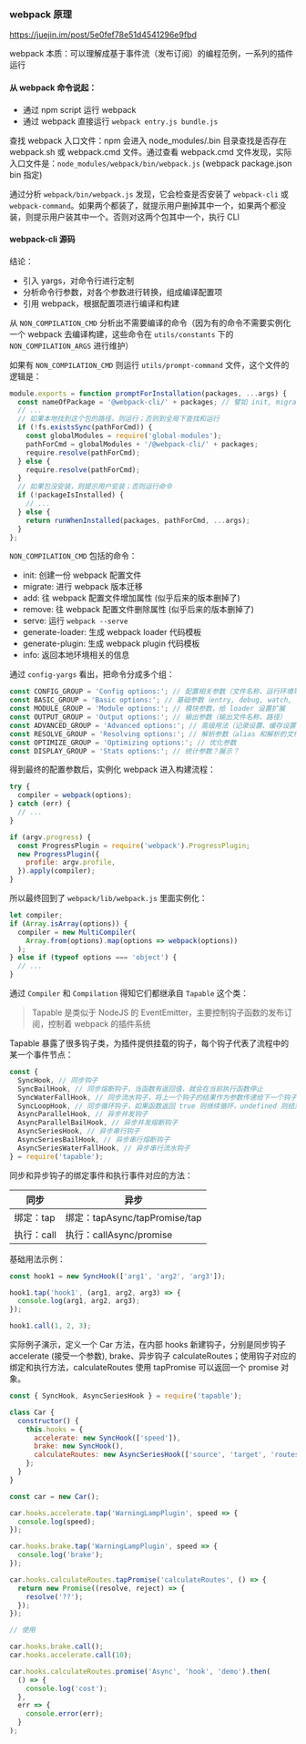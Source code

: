 ### webpack 原理

https://juejin.im/post/5e0fef78e51d4541296e9fbd

webpack 本质：可以理解成基于事件流（发布订阅）的编程范例，一系列的插件运行

#### 从 webpack 命令说起：

- 通过 npm script 运行 webpack
- 通过 webpack 直接运行 `webpack entry.js bundle.js`

查找 webpack 入口文件：npm 会进入 node_modules/.bin 目录查找是否存在 webpack.sh 或 webpack.cmd 文件。通过查看 webpack.cmd 文件发现，实际入口文件是：`node_modules/webpack/bin/webpack.js` (webpack package.json bin 指定)

通过分析 `webpack/bin/webpack.js` 发现，它会检查是否安装了 `webpack-cli` 或 `webpack-command`。如果两个都装了，就提示用户删掉其中一个，如果两个都没装，则提示用户装其中一个。否则对这两个包其中一个，执行 CLI

#### webpack-cli 源码

结论：

- 引入 yargs，对命令行进行定制
- 分析命令行参数，对各个参数进行转换，组成编译配置项
- 引用 webpack，根据配置项进行编译和构建

从 `NON_COMPILATION_CMD` 分析出不需要编译的命令（因为有的命令不需要实例化一个 webpack 去编译构建，这些命令在 `utils/constants` 下的 `NON_COMPILATION_ARGS` 进行维护）

如果有 `NON_COMPILATION_CMD` 则运行 `utils/prompt-command` 文件，这个文件的逻辑是：

```javascript
module.exports = function promptForInstallation(packages, ...args) {
  const nameOfPackage = '@webpack-cli/' + packages; // 譬如 init, migrate 等
  // ...
  // 如果本地找到这个包的路径，则运行；否则到全局下查找和运行
  if (!fs.existsSync(pathForCmd)) {
    const globalModules = require('global-modules');
    pathForCmd = globalModules + '/@webpack-cli/' + packages;
    require.resolve(pathForCmd);
  } else {
    require.resolve(pathForCmd);
  }
  // 如果包没安装，则提示用户安装；否则运行命令
  if (!packageIsInstalled) {
    // ...
  } else {
    return runWhenInstalled(packages, pathForCmd, ...args);
  }
};
```

`NON_COMPILATION_CMD` 包括的命令：

- init: 创建一份 webpack 配置文件
- migrate: 进行 webpack 版本迁移
- add: 往 webpack 配置文件增加属性 (似乎后来的版本删掉了)
- remove: 往 webpack 配置文件删除属性 (似乎后来的版本删掉了)
- serve: 运行 `webpack --serve`
- generate-loader: 生成 webpack loader 代码模板
- generate-plugin: 生成 webpack plugin 代码模板
- info: 返回本地环境相关的信息

通过 `config-yargs` 看出，把命令分成多个组：

```javascript
const CONFIG_GROUP = 'Config options:'; // 配置相关参数（文件名称、运行环境等）
const BASIC_GROUP = 'Basic options:'; // 基础参数（entry, debug, watch, devtool 等配置）
const MODULE_GROUP = 'Module options:'; // 模块参数，给 loader 设置扩展
const OUTPUT_GROUP = 'Output options:'; // 输出参数（输出文件名称、路径）
const ADVANCED_GROUP = 'Advanced options:'; // 高级用法（记录设置、缓存设置、监听频率、bail 等）
const RESOLVE_GROUP = 'Resolving options:'; // 解析参数（alias 和解析的文件后缀设置）
const OPTIMIZE_GROUP = 'Optimizing options:'; // 优化参数
const DISPLAY_GROUP = 'Stats options:'; // 统计参数？展示？
```

得到最终的配置参数后，实例化 webpack 进入构建流程：

```javascript
try {
  compiler = webpack(options);
} catch (err) {
  // ...
}

if (argv.progress) {
  const ProgressPlugin = require('webpack').ProgressPlugin;
  new ProgressPlugin({
    profile: argv.profile,
  }).apply(compiler);
}
```

所以最终回到了 `webpack/lib/webpack.js` 里面实例化：

```javascript
let compiler;
if (Array.isArray(options)) {
  compiler = new MultiCompiler(
    Array.from(options).map(options => webpack(options))
  );
} else if (typeof options === 'object') {
  // ...
}
```

通过 `Compiler` 和 `Compilation` 得知它们都继承自 `Tapable` 这个类：

> Tapable 是类似于 NodeJS 的 EventEmitter，主要控制钩子函数的发布订阅，控制着 webpack 的插件系统

Tapable 暴露了很多钩子类，为插件提供挂载的钩子，每个钩子代表了流程中的某一个事件节点：

```javascript
const {
  SyncHook, // 同步钩子
  SyncBailHook, // 同步熔断钩子，当函数有返回值，就会在当前执行函数停止
  SyncWaterFallHook, // 同步流水钩子，将上一个钩子的结果作为参数传递给下一个钩子
  SyncLoopHook, // 同步循环钩子，如果函数返回 true 则继续循环，undefined 则结束循环
  AsyncParallelHook, // 异步并发钩子
  AsyncParallelBailHook, // 异步并发熔断钩子
  AsyncSeriesHook, // 异步串行钩子
  AsyncSeriesBailHook, // 异步串行熔断钩子
  AsyncSeriesWaterFallHook, // 异步串行流水钩子
} = require('tapable');
```

同步和异步钩子的绑定事件和执行事件对应的方法：

| 同步       | 异步                          |
| ---------- | ----------------------------- |
| 绑定：tap  | 绑定：tapAsync/tapPromise/tap |
| 执行：call | 执行：callAsync/promise       |

基础用法示例：

```javascript
const hook1 = new SyncHook(['arg1', 'arg2', 'arg3']);

hook1.tap('hook1', (arg1, arg2, arg3) => {
  console.log(arg1, arg2, arg3);
});

hook1.call(1, 2, 3);
```

实际例子演示，定义一个 Car 方法，在内部 hooks 新建钩子，分别是同步钩子 accelerate (接受一个参数), brake、异步钩子 calculateRoutes；使用钩子对应的绑定和执行方法，calculateRoutes 使用 tapPromise 可以返回一个 promise 对象。

```javascript
const { SyncHook, AsyncSeriesHook } = require('tapable');

class Car {
  constructor() {
    this.hooks = {
      accelerate: new SyncHook(['speed']),
      brake: new SyncHook(),
      calculateRoutes: new AsyncSeriesHook(['source', 'target', 'routes']),
    };
  }
}

const car = new Car();

car.hooks.accelerate.tap('WarningLampPlugin', speed => {
  console.log(speed);
});

car.hooks.brake.tap('WarningLampPlugin', speed => {
  console.log('brake');
});

car.hooks.calculateRoutes.tapPromise('calculateRoutes', () => {
  return new Promise((resolve, reject) => {
    resolve('??');
  });
});

// 使用

car.hooks.brake.call();
car.hooks.accelerate.call(10);

car.hooks.calculateRoutes.promise('Async', 'hook', 'demo').then(
  () => {
    console.log('cost');
  },
  err => {
    console.error(err);
  }
);
```
